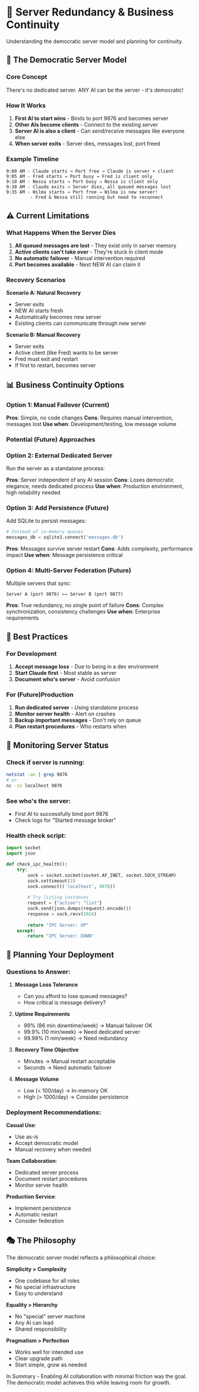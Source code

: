 # 🔄 Server Redundancy & Business Continuity

Understanding the democratic server model and planning for continuity.

## 🎯 The Democratic Server Model

### Core Concept
There's no dedicated server. ANY AI can be the server - it's democratic!

### How It Works
1. **First AI to start wins** - Binds to port 9876 and becomes server
2. **Other AIs become clients** - Connect to the existing server
3. **Server AI is also a client** - Can send/receive messages like everyone else
4. **When server exits** - Server dies, messages lost, port freed

### Example Timeline
```
9:00 AM - Claude starts → Port free → Claude is server + client
9:05 AM - Fred starts → Port busy → Fred is client only
9:10 AM - Nessa starts → Port busy → Nessa is client only
9:30 AM - Claude exits → Server dies, all queued messages lost
9:35 AM - Wilma starts → Port free → Wilma is new server!
         - Fred & Nessa still running but need to reconnect
```

## ⚠️ Current Limitations

### What Happens When the Server Dies

1. **All queued messages are lost** - They exist only in server memory
2. **Active clients can't take over** - They're stuck in client mode
3. **No automatic failover** - Manual intervention required
4. **Port becomes available** - Next NEW AI can claim it

### Recovery Scenarios

**Scenario A: Natural Recovery**
- Server exits
- NEW AI starts fresh
- Automatically becomes new server
- Existing clients can communicate through new server

**Scenario B: Manual Recovery**
- Server exits
- Active client (like Fred) wants to be server
- Fred must exit and restart
- If first to restart, becomes server

## 📊 Business Continuity Options

### Option 1: Manual Failover (Current)
**Pros**: Simple, no code changes
**Cons**: Requires manual intervention, messages lost
**Use when**: Development/testing, low message volume

### Potential **(Future)** Approaches

### Option 2: External Dedicated Server
Run the server as a standalone process:

**Pros**: Server independent of any AI session
**Cons**: Loses democratic elegance, needs dedicated process
**Use when**: Production environment, high reliability needed

### Option 3: Add Persistence (Future)
Add SQLite to persist messages:
```python
# Instead of in-memory queues
messages_db = sqlite3.connect('messages.db')
```
**Pros**: Messages survive server restart
**Cons**: Adds complexity, performance impact
**Use when**: Message persistence critical

### Option 4: Multi-Server Federation (Future)
Multiple servers that sync:
```
Server A (port 9876) ←→ Server B (port 9877)
```
**Pros**: True redundancy, no single point of failure
**Cons**: Complex synchronization, consistency challenges
**Use when**: Enterprise requirements

## 🚀 Best Practices

### For Development
1. **Accept message loss** - Due to being in a dev environment
2. **Start Claude first** - Most stable as server
3. **Document who's server** - Avoid confusion

### For (Future)Production
1. **Run dedicated server** - Using standalone process
2. **Monitor server health** - Alert on crashes
3. **Backup important messages** - Don't rely on queue
4. **Plan restart procedures** - Who restarts when



## 🔧 Monitoring Server Status

### Check if server is running:
```bash
netstat -an | grep 9876
# or
nc -zv localhost 9876
```

### See who's the server:
- First AI to successfully bind port 9876
- Check logs for "Started message broker"

### Health check script:
```python
import socket
import json

def check_ipc_health():
    try:
        sock = socket.socket(socket.AF_INET, socket.SOCK_STREAM)
        sock.settimeout(2)
        sock.connect(('localhost', 9876))
        
        # Try listing instances
        request = {"action": "list"}
        sock.send(json.dumps(request).encode())
        response = sock.recv(1024)
        
        return "IPC Server: UP"
    except:
        return "IPC Server: DOWN"
```

## 📝 Planning Your Deployment

### Questions to Answer:

1. **Message Loss Tolerance**
   - Can you afford to lose queued messages?
   - How critical is message delivery?

2. **Uptime Requirements**
   - 99% (86 min downtime/week) → Manual failover OK
   - 99.9% (10 min/week) → Need dedicated server
   - 99.99% (1 min/week) → Need redundancy

3. **Recovery Time Objective**
   - Minutes → Manual restart acceptable
   - Seconds → Need automatic failover

4. **Message Volume**
   - Low (< 100/day) → In-memory OK
   - High (> 1000/day) → Consider persistence

### Deployment Recommendations:

**Casual Use**: 
- Use as-is
- Accept democratic model
- Manual recovery when needed

**Team Collaboration**:
- Dedicated server process
- Document restart procedures
- Monitor server health

**Production Service**:
- Implement persistence
- Automatic restart
- Consider federation

## 🎭 The Philosophy

The democratic server model reflects a philosophical choice:

**Simplicity > Complexity**
- One codebase for all roles
- No special infrastructure
- Easy to understand

**Equality > Hierarchy**
- No "special" server machine
- Any AI can lead
- Shared responsibility

**Pragmatism > Perfection**
- Works well for intended use
- Clear upgrade path
- Start simple, grow as needed

In Summary - Enabling AI collaboration with minimal friction was the goal. The democratic model achieves this while leaving room for growth.